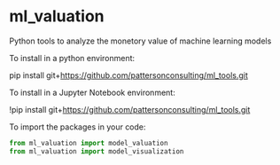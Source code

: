 # ml_valuation

Python tools to analyze the monetory value of machine learning models

To install in a python environment:

pip install git+https://github.com/pattersonconsulting/ml_tools.git

To install in a Jupyter Notebook environment:

!pip install git+https://github.com/pattersonconsulting/ml_tools.git

To import the packages in your code:

```python
from ml_valuation import model_valuation
from ml_valuation import model_visualization
```
